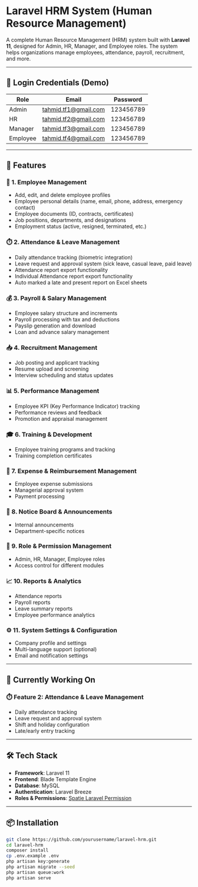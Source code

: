 # Laravel HRM System (Human Resource Management)

A complete Human Resource Management (HRM) system built with **Laravel 11**, designed for Admin, HR, Manager, and Employee roles. The system helps organizations manage employees, attendance, payroll, recruitment, and more.

---

## 🔐 Login Credentials (Demo)

| Role     | Email                     | Password    |
|----------|---------------------------|-------------|
| Admin    | tahmid.tf1@gmail.com      | 123456789   |
| HR       | tahmid.tf2@gmail.com      | 123456789   |
| Manager  | tahmid.tf3@gmail.com      | 123456789   |
| Employee | tahmid.tf4@gmail.com      | 123456789   |

---

## 🧩 Features

### 👥 1. Employee Management
- Add, edit, and delete employee profiles
- Employee personal details (name, email, phone, address, emergency contact)
- Employee documents (ID, contracts, certificates)
- Job positions, departments, and designations
- Employment status (active, resigned, terminated, etc.)

### ⏱️ 2. Attendance & Leave Management
- Daily attendance tracking (biometric integration)
- Leave request and approval system (sick leave, casual leave, paid leave)
- Attendance report export functionality
- Individual Attendance report export functionality
- Auto marked a late and present report on Excel sheets

[//]: # (- Holiday and work shift management)
[//]: # (- Late arrivals and early departures tracking)

### 💰 3. Payroll & Salary Management
- Employee salary structure and increments
- Payroll processing with tax and deductions
- Payslip generation and download
- Loan and advance salary management

### 📥 4. Recruitment Management
- Job posting and applicant tracking
- Resume upload and screening
- Interview scheduling and status updates

### 📊 5. Performance Management
- Employee KPI (Key Performance Indicator) tracking
- Performance reviews and feedback
- Promotion and appraisal management

### 🎓 6. Training & Development
- Employee training programs and tracking
- Training completion certificates

### 💼 7. Expense & Reimbursement Management
- Employee expense submissions
- Managerial approval system
- Payment processing

### 📢 8. Notice Board & Announcements
- Internal announcements
- Department-specific notices

### 🔐 9. Role & Permission Management
- Admin, HR, Manager, Employee roles
- Access control for different modules

### 📈 10. Reports & Analytics
- Attendance reports
- Payroll reports
- Leave summary reports
- Employee performance analytics

### ⚙️ 11. System Settings & Configuration
- Company profile and settings
- Multi-language support (optional)
- Email and notification settings

---

## 🚧 Currently Working On

### ⏱️ Feature 2: Attendance & Leave Management
- Daily attendance tracking
- Leave request and approval system
- Shift and holiday configuration
- Late/early entry tracking

---

## 🛠️ Tech Stack

- **Framework**: Laravel 11
- **Frontend**: Blade Template Engine
- **Database**: MySQL
- **Authentication**: Laravel Breeze
- **Roles & Permissions**: [Spatie Laravel Permission](https://spatie.be/docs/laravel-permission)

---

## 📦 Installation

```bash
git clone https://github.com/yourusername/laravel-hrm.git
cd laravel-hrm
composer install
cp .env.example .env
php artisan key:generate
php artisan migrate --seed
php artisan queue:work
php artisan serve
